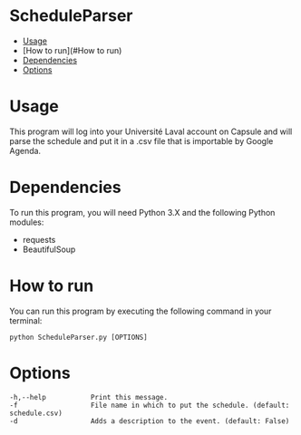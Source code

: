 ScheduleParser
==============
- [Usage](#Usage)
- [How to run](#How to run)
- [Dependencies](#Dependencies)
- [Options](#Options) 

# Usage

This program will log into your Université Laval account on Capsule and will parse the schedule and put it in a .csv file that is importable by Google Agenda.

# Dependencies

To run this program, you will need Python 3.X and the following Python modules:
+   requests
+   BeautifulSoup

# How to run
You can run this program by executing the following command in your terminal:
```
python ScheduleParser.py [OPTIONS]
```

# Options
    -h,--help           Print this message.
    -f                  File name in which to put the schedule. (default: schedule.csv)
    -d                  Adds a description to the event. (default: False)
